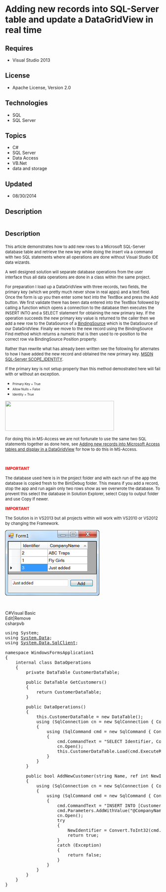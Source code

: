 # Adding new records into SQL-Server table and update a DataGridView in real time
## Requires
- Visual Studio 2013
## License
- Apache License, Version 2.0
## Technologies
- SQL
- SQL Server
## Topics
- C#
- SQL Server
- Data Access
- VB.Net
- data and storage
## Updated
- 08/30/2014
## Description

<h1><span style="font-size:20px; font-weight:bold">Description</span></h1>
<p><span style="font-size:small">This article demonstrates how to add new rows to a Microsoft SQL-Server database table and retrieve the new key while doing the insert via a command with two SQL statements where all operations are done without Visual Studio
 IDE data wizards.</span></p>
<p><span style="font-size:small">A well designed solution will separate database operations from the user interface thus all data operations are done in a class within the same project.</span></p>
<p><span style="font-size:small">For preparation I load up a DataGridView with three records, two fields, the primary key (which we pretty much never show in real apps) and a text field. Once the form is up you then enter some text into the TextBox and press
 the Add button. We first validate there has been data entered into the TextBox followed by calling a function which opens a connection to the database then executes the INSERT INTO and a SELECT statement for obtaining the new primary key. If the operation
 succeeds the new primary key value is returned to the caller then we add a new row to the DataSource of a
<a href="http://msdn.microsoft.com/en-us/library/system.windows.forms.bindingsource(v=vs.110).aspx" target="_blank">
BindingSource</a> which is the DataSource of our DataGridView. Finally we move to the new record using the BindingSource Find method which returns a numeric that is then used to re-position to the correct row via BindingSource Position property.</span></p>
<p><span style="font-size:small">Rather than rewrite what has already been written see the following for alternates to how I have added the new record and obtained the new primary key.
<a href="http://technet.microsoft.com/en-us/library/aa259185(v=sql.80).aspx">MSDN SQL-Server SCOPE_IDENTITY</a>.</span></p>
<p><span style="font-size:small">If the primary key is not setup properly than this method demostrated here will fail with or without an exception.</span></p>
<ul>
<li><span style="font-size:x-small">Primary Key = True</span> </li><li><span style="font-size:x-small">Allow Nulls = False</span> </li><li><span style="font-size:x-small">Identity = True</span> </li></ul>
<p><img id="124572" src="http://i1.code.msdn.s-msft.com/adding-new-records-into-bff5eaaf/image/file/124572/1/pk.png" alt="" width="352" height="97"></p>
<p><span style="font-size:small">For doing this in MS-Access we are not fortunate to use the same two SQL statements together&nbsp;as done here, see
<a href="http://code.msdn.microsoft.com/Adding-new-records-into-53ce3eb1">Adding new records into Microsoft Access tables and display in a DataGridView</a> for how to do this in MS-Access.</span>&nbsp;&nbsp;&nbsp;</p>
<p>&nbsp;</p>
<p><span style="color:#ff0000"><strong><span style="font-size:small">IMPORTANT&nbsp;</span></strong></span></p>
<p><span style="font-size:small">The database used here is in the project folder and with each run of the app the database&nbsp;is copied fresh to the Bin\Debug folder. This means if you add a record, stop the app and run again only two rows show as we overwrote
 the database. To prevent this select the database in Solution Explorer, select Copy to output folder and use Copy If newer.&nbsp;</span>&nbsp;</p>
<p><span style="color:#ff0000"><strong><span style="font-size:small">IMPORTANT</span></strong></span></p>
<p><span style="font-size:small">The Solution is in VS2013 but all projects within will work with VS2010 or VS2012 by changing the Framework.</span></p>
<p><img id="124529" src="124529-am.png" alt="" width="305" height="212"></p>
<p>&nbsp;</p>
<div class="scriptcode">
<div class="pluginEditHolder" pluginCommand="mceScriptCode">
<div class="title"><span>C#</span><span>Visual Basic</span></div>
<div class="pluginLinkHolder"><span class="pluginEditHolderLink">Edit</span>|<span class="pluginRemoveHolderLink">Remove</span></div>
<span class="hidden">csharp</span><span class="hidden">vb</span>


<div class="preview">
<pre class="csharp"><span class="cs__keyword">using</span>&nbsp;System;&nbsp;
<span class="cs__keyword">using</span>&nbsp;<a class="libraryLink" href="http://msdn.microsoft.com/en-US/library/System.Data.aspx" target="_blank" title="Auto generated link to System.Data">System.Data</a>;&nbsp;
<span class="cs__keyword">using</span>&nbsp;<a class="libraryLink" href="http://msdn.microsoft.com/en-US/library/System.Data.SqlClient.aspx" target="_blank" title="Auto generated link to System.Data.SqlClient">System.Data.SqlClient</a>;&nbsp;
&nbsp;
<span class="cs__keyword">namespace</span>&nbsp;WindowsFormsApplication1&nbsp;
{&nbsp;
&nbsp;&nbsp;&nbsp;&nbsp;<span class="cs__keyword">internal</span>&nbsp;<span class="cs__keyword">class</span>&nbsp;DataOperations&nbsp;
&nbsp;&nbsp;&nbsp;&nbsp;{&nbsp;
&nbsp;&nbsp;&nbsp;&nbsp;&nbsp;&nbsp;&nbsp;&nbsp;<span class="cs__keyword">private</span>&nbsp;DataTable&nbsp;CustomerDataTable;&nbsp;
&nbsp;
&nbsp;&nbsp;&nbsp;&nbsp;&nbsp;&nbsp;&nbsp;&nbsp;<span class="cs__keyword">public</span>&nbsp;DataTable&nbsp;GetCustomers()&nbsp;
&nbsp;&nbsp;&nbsp;&nbsp;&nbsp;&nbsp;&nbsp;&nbsp;{&nbsp;
&nbsp;&nbsp;&nbsp;&nbsp;&nbsp;&nbsp;&nbsp;&nbsp;&nbsp;&nbsp;&nbsp;&nbsp;<span class="cs__keyword">return</span>&nbsp;CustomerDataTable;&nbsp;
&nbsp;&nbsp;&nbsp;&nbsp;&nbsp;&nbsp;&nbsp;&nbsp;}&nbsp;
&nbsp;
&nbsp;&nbsp;&nbsp;&nbsp;&nbsp;&nbsp;&nbsp;&nbsp;<span class="cs__keyword">public</span>&nbsp;DataOperations()&nbsp;
&nbsp;&nbsp;&nbsp;&nbsp;&nbsp;&nbsp;&nbsp;&nbsp;{&nbsp;
&nbsp;&nbsp;&nbsp;&nbsp;&nbsp;&nbsp;&nbsp;&nbsp;&nbsp;&nbsp;&nbsp;&nbsp;<span class="cs__keyword">this</span>.CustomerDataTable&nbsp;=&nbsp;<span class="cs__keyword">new</span>&nbsp;DataTable();&nbsp;
&nbsp;&nbsp;&nbsp;&nbsp;&nbsp;&nbsp;&nbsp;&nbsp;&nbsp;&nbsp;&nbsp;&nbsp;<span class="cs__keyword">using</span>&nbsp;(SqlConnection&nbsp;cn&nbsp;=&nbsp;<span class="cs__keyword">new</span>&nbsp;SqlConnection&nbsp;{&nbsp;ConnectionString&nbsp;=&nbsp;Properties.Settings.Default.ConnectionString&nbsp;})&nbsp;
&nbsp;&nbsp;&nbsp;&nbsp;&nbsp;&nbsp;&nbsp;&nbsp;&nbsp;&nbsp;&nbsp;&nbsp;{&nbsp;
&nbsp;&nbsp;&nbsp;&nbsp;&nbsp;&nbsp;&nbsp;&nbsp;&nbsp;&nbsp;&nbsp;&nbsp;&nbsp;&nbsp;&nbsp;&nbsp;<span class="cs__keyword">using</span>&nbsp;(SqlCommand&nbsp;cmd&nbsp;=&nbsp;<span class="cs__keyword">new</span>&nbsp;SqlCommand&nbsp;{&nbsp;Connection&nbsp;=&nbsp;cn&nbsp;})&nbsp;
&nbsp;&nbsp;&nbsp;&nbsp;&nbsp;&nbsp;&nbsp;&nbsp;&nbsp;&nbsp;&nbsp;&nbsp;&nbsp;&nbsp;&nbsp;&nbsp;{&nbsp;
&nbsp;&nbsp;&nbsp;&nbsp;&nbsp;&nbsp;&nbsp;&nbsp;&nbsp;&nbsp;&nbsp;&nbsp;&nbsp;&nbsp;&nbsp;&nbsp;&nbsp;&nbsp;&nbsp;&nbsp;cmd.CommandText&nbsp;=&nbsp;<span class="cs__string">&quot;SELECT&nbsp;Identifier,&nbsp;CompanyName&nbsp;FROM&nbsp;[Customer]&quot;</span>;&nbsp;
&nbsp;&nbsp;&nbsp;&nbsp;&nbsp;&nbsp;&nbsp;&nbsp;&nbsp;&nbsp;&nbsp;&nbsp;&nbsp;&nbsp;&nbsp;&nbsp;&nbsp;&nbsp;&nbsp;&nbsp;cn.Open();&nbsp;
&nbsp;&nbsp;&nbsp;&nbsp;&nbsp;&nbsp;&nbsp;&nbsp;&nbsp;&nbsp;&nbsp;&nbsp;&nbsp;&nbsp;&nbsp;&nbsp;&nbsp;&nbsp;&nbsp;&nbsp;<span class="cs__keyword">this</span>.CustomerDataTable.Load(cmd.ExecuteReader());&nbsp;
&nbsp;&nbsp;&nbsp;&nbsp;&nbsp;&nbsp;&nbsp;&nbsp;&nbsp;&nbsp;&nbsp;&nbsp;&nbsp;&nbsp;&nbsp;&nbsp;}&nbsp;
&nbsp;&nbsp;&nbsp;&nbsp;&nbsp;&nbsp;&nbsp;&nbsp;&nbsp;&nbsp;&nbsp;&nbsp;}&nbsp;
&nbsp;&nbsp;&nbsp;&nbsp;&nbsp;&nbsp;&nbsp;&nbsp;}&nbsp;
&nbsp;
&nbsp;&nbsp;&nbsp;&nbsp;&nbsp;&nbsp;&nbsp;&nbsp;<span class="cs__keyword">public</span>&nbsp;<span class="cs__keyword">bool</span>&nbsp;AddNewCustomer(<span class="cs__keyword">string</span>&nbsp;Name,&nbsp;<span class="cs__keyword">ref</span>&nbsp;<span class="cs__keyword">int</span>&nbsp;NewIdentifier)&nbsp;
&nbsp;&nbsp;&nbsp;&nbsp;&nbsp;&nbsp;&nbsp;&nbsp;{&nbsp;
&nbsp;&nbsp;&nbsp;&nbsp;&nbsp;&nbsp;&nbsp;&nbsp;&nbsp;&nbsp;&nbsp;&nbsp;<span class="cs__keyword">using</span>&nbsp;(SqlConnection&nbsp;cn&nbsp;=&nbsp;<span class="cs__keyword">new</span>&nbsp;SqlConnection&nbsp;{&nbsp;ConnectionString&nbsp;=&nbsp;Properties.Settings.Default.ConnectionString&nbsp;})&nbsp;
&nbsp;&nbsp;&nbsp;&nbsp;&nbsp;&nbsp;&nbsp;&nbsp;&nbsp;&nbsp;&nbsp;&nbsp;{&nbsp;
&nbsp;&nbsp;&nbsp;&nbsp;&nbsp;&nbsp;&nbsp;&nbsp;&nbsp;&nbsp;&nbsp;&nbsp;&nbsp;&nbsp;&nbsp;&nbsp;<span class="cs__keyword">using</span>&nbsp;(SqlCommand&nbsp;cmd&nbsp;=&nbsp;<span class="cs__keyword">new</span>&nbsp;SqlCommand&nbsp;{&nbsp;Connection&nbsp;=&nbsp;cn&nbsp;})&nbsp;
&nbsp;&nbsp;&nbsp;&nbsp;&nbsp;&nbsp;&nbsp;&nbsp;&nbsp;&nbsp;&nbsp;&nbsp;&nbsp;&nbsp;&nbsp;&nbsp;{&nbsp;
&nbsp;&nbsp;&nbsp;&nbsp;&nbsp;&nbsp;&nbsp;&nbsp;&nbsp;&nbsp;&nbsp;&nbsp;&nbsp;&nbsp;&nbsp;&nbsp;&nbsp;&nbsp;&nbsp;&nbsp;cmd.CommandText&nbsp;=&nbsp;<span class="cs__string">&quot;INSERT&nbsp;INTO&nbsp;[Customer]&nbsp;(CompanyName)&nbsp;VALUES&nbsp;(@CompanyName);&nbsp;SELECT&nbsp;CAST(scope_identity()&nbsp;AS&nbsp;int);&quot;</span>;&nbsp;
&nbsp;&nbsp;&nbsp;&nbsp;&nbsp;&nbsp;&nbsp;&nbsp;&nbsp;&nbsp;&nbsp;&nbsp;&nbsp;&nbsp;&nbsp;&nbsp;&nbsp;&nbsp;&nbsp;&nbsp;cmd.Parameters.AddWithValue(<span class="cs__string">&quot;@CompanyName&quot;</span>,&nbsp;Name);&nbsp;
&nbsp;&nbsp;&nbsp;&nbsp;&nbsp;&nbsp;&nbsp;&nbsp;&nbsp;&nbsp;&nbsp;&nbsp;&nbsp;&nbsp;&nbsp;&nbsp;&nbsp;&nbsp;&nbsp;&nbsp;cn.Open();&nbsp;
&nbsp;&nbsp;&nbsp;&nbsp;&nbsp;&nbsp;&nbsp;&nbsp;&nbsp;&nbsp;&nbsp;&nbsp;&nbsp;&nbsp;&nbsp;&nbsp;&nbsp;&nbsp;&nbsp;&nbsp;<span class="cs__keyword">try</span>&nbsp;
&nbsp;&nbsp;&nbsp;&nbsp;&nbsp;&nbsp;&nbsp;&nbsp;&nbsp;&nbsp;&nbsp;&nbsp;&nbsp;&nbsp;&nbsp;&nbsp;&nbsp;&nbsp;&nbsp;&nbsp;{&nbsp;
&nbsp;&nbsp;&nbsp;&nbsp;&nbsp;&nbsp;&nbsp;&nbsp;&nbsp;&nbsp;&nbsp;&nbsp;&nbsp;&nbsp;&nbsp;&nbsp;&nbsp;&nbsp;&nbsp;&nbsp;&nbsp;&nbsp;&nbsp;&nbsp;NewIdentifier&nbsp;=&nbsp;Convert.ToInt32(cmd.ExecuteScalar());&nbsp;
&nbsp;&nbsp;&nbsp;&nbsp;&nbsp;&nbsp;&nbsp;&nbsp;&nbsp;&nbsp;&nbsp;&nbsp;&nbsp;&nbsp;&nbsp;&nbsp;&nbsp;&nbsp;&nbsp;&nbsp;&nbsp;&nbsp;&nbsp;&nbsp;<span class="cs__keyword">return</span>&nbsp;<span class="cs__keyword">true</span>;&nbsp;
&nbsp;&nbsp;&nbsp;&nbsp;&nbsp;&nbsp;&nbsp;&nbsp;&nbsp;&nbsp;&nbsp;&nbsp;&nbsp;&nbsp;&nbsp;&nbsp;&nbsp;&nbsp;&nbsp;&nbsp;}&nbsp;
&nbsp;&nbsp;&nbsp;&nbsp;&nbsp;&nbsp;&nbsp;&nbsp;&nbsp;&nbsp;&nbsp;&nbsp;&nbsp;&nbsp;&nbsp;&nbsp;&nbsp;&nbsp;&nbsp;&nbsp;<span class="cs__keyword">catch</span>&nbsp;(Exception)&nbsp;
&nbsp;&nbsp;&nbsp;&nbsp;&nbsp;&nbsp;&nbsp;&nbsp;&nbsp;&nbsp;&nbsp;&nbsp;&nbsp;&nbsp;&nbsp;&nbsp;&nbsp;&nbsp;&nbsp;&nbsp;{&nbsp;
&nbsp;&nbsp;&nbsp;&nbsp;&nbsp;&nbsp;&nbsp;&nbsp;&nbsp;&nbsp;&nbsp;&nbsp;&nbsp;&nbsp;&nbsp;&nbsp;&nbsp;&nbsp;&nbsp;&nbsp;&nbsp;&nbsp;&nbsp;&nbsp;<span class="cs__keyword">return</span>&nbsp;<span class="cs__keyword">false</span>;&nbsp;
&nbsp;&nbsp;&nbsp;&nbsp;&nbsp;&nbsp;&nbsp;&nbsp;&nbsp;&nbsp;&nbsp;&nbsp;&nbsp;&nbsp;&nbsp;&nbsp;&nbsp;&nbsp;&nbsp;&nbsp;}&nbsp;
&nbsp;&nbsp;&nbsp;&nbsp;&nbsp;&nbsp;&nbsp;&nbsp;&nbsp;&nbsp;&nbsp;&nbsp;&nbsp;&nbsp;&nbsp;&nbsp;}&nbsp;
&nbsp;&nbsp;&nbsp;&nbsp;&nbsp;&nbsp;&nbsp;&nbsp;&nbsp;&nbsp;&nbsp;&nbsp;}&nbsp;
&nbsp;&nbsp;&nbsp;&nbsp;&nbsp;&nbsp;&nbsp;&nbsp;}&nbsp;
&nbsp;&nbsp;&nbsp;&nbsp;}&nbsp;
}</pre>
</div>
</div>
</div>
<h1><em>&nbsp;</em></h1>
